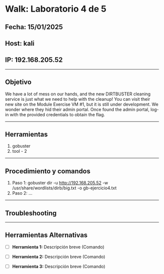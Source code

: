 # Walk: Laboratorio 4 de 5

## Fecha: 15/01/2025
## Host: kali
## IP: 192.168.205.52

---

## Objetivo
We have a lot of mess on our hands, and the new DIRTBUSTER 
cleaning service is just what we need to help with the cleanup! 
You can visit their new site on the Module Exercise VM #1, 
but it is still under development. We wonder where they hid their admin portal. 
Once found the admin portal, log-in with the provided credentials to obtain the flag.

---
## Herramientas
1. gobuster 
2. tool - 2
---
## Procedimiento y comandos
1. Paso 1: 
	gobuster dir -u http://192.168.205.52 -w /usr/share/wordlists/dirb/big.txt -o gb-ejercicio4.txt
2. Paso 2: ...

---
## Troubleshooting

---

## Herramientas Alternativas
- [ ] **Herramienta 1:** Descripción breve (Comando)
- [ ] **Herramienta 2:** Descripción breve (Comando)
- [ ] **Herramienta 3:** Descripción breve (Comando)

